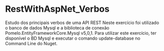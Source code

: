 # RestWithAspNet_Verbos
Estudo dos principais verbos de uma API REST
Neste exercício foi utilizado o banco de dados Mysql e a biblioteca de conexão Pomelo.EntityFrameworkCore.Mysql v5,0,1.
Para utilizar este exercício, ter disponível o BD Mysql e executar o comando update-database no Command Line do Nuget.
